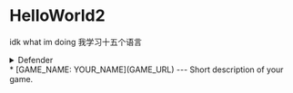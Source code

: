 # HelloWorld2
idk what im doing
我学习十五个语言
<details>
   <summary markdown="span">
      Defender
   </summary>
  
  *[Defender: Doug Urner (https://douglasurner.github.io/prototypes/Defender/index.html)
  </details>
  * [GAME_NAME: YOUR_NAME](GAME_URL) --- Short description of your game.
